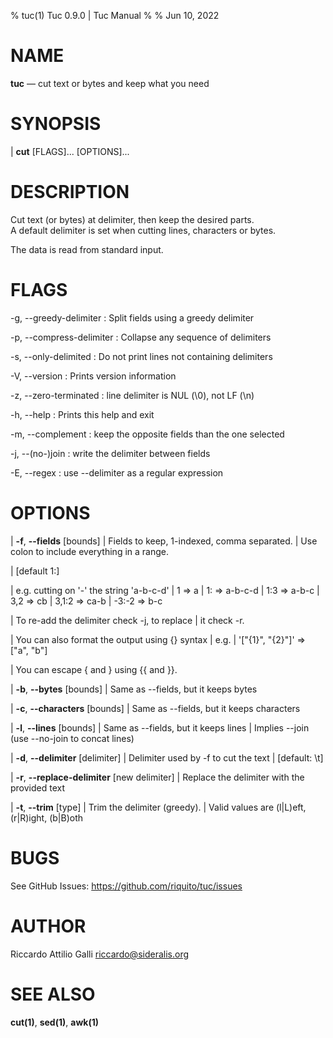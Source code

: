 % tuc(1) Tuc 0.9.0 | Tuc Manual
%
% Jun 10, 2022

NAME
====

**tuc** — cut text or bytes and keep what you need

SYNOPSIS
========

| **cut** \[FLAGS]... \[OPTIONS]...

DESCRIPTION
===========

Cut text (or bytes) at delimiter, then keep the desired parts.  
A default delimiter is set when cutting lines, characters or bytes.  

The data is read from standard input.

FLAGS
=====

-g, --greedy-delimiter
:   Split fields using a greedy delimiter

-p, --compress-delimiter
:   Collapse any sequence of delimiters

-s, --only-delimited
:   Do not print lines not containing delimiters

-V, --version
:   Prints version information

-z, --zero-terminated
:   line delimiter is NUL (\0), not LF (\n)

-h, --help
:   Prints this help and exit

-m, --complement
:   keep the opposite fields than the one selected

-j, --(no-)join
:   write the delimiter between fields

-E, --regex
:   use --delimiter as a regular expression


OPTIONS
=======

| **-f**, **--fields** [bounds]
|        Fields to keep, 1-indexed, comma separated.
|        Use colon to include everything in a range.

|        [default 1:]

|        e.g. cutting on '-' the string 'a-b-c-d'
|          1     => a
|          1:    => a-b-c-d
|          1:3   => a-b-c
|          3,2   => cb
|          3,1:2 => ca-b
|          -3:-2 => b-c

|        To re-add the delimiter check -j, to replace
|        it check -r.

|        You can also format the output using {} syntax
|        e.g.
|          '["{1}", "{2}"]' => ["a", "b"]

|        You can escape { and } using {{ and }}.

| **-b**, **--bytes** [bounds]
|        Same as --fields, but it keeps bytes

| **-c**, **--characters** [bounds]
|        Same as --fields, but it keeps characters

| **-l**, **--lines** [bounds]
|        Same as --fields, but it keeps lines
|        Implies --join (use --no-join to concat lines)

| **-d**, **--delimiter** [delimiter]
|        Delimiter used by -f to cut the text
|        [default: \\t]

| **-r**, **--replace-delimiter** [new delimiter]
|        Replace the delimiter with the provided text

| **-t**, **--trim** [type]
|        Trim the delimiter (greedy).
|        Valid values are (l|L)eft, (r|R)ight, (b|B)oth


BUGS
====

See GitHub Issues: <https://github.com/riquito/tuc/issues>

AUTHOR
======

Riccardo Attilio Galli <riccardo@sideralis.org>

SEE ALSO
========

**cut(1)**, **sed(1)**, **awk(1)**
